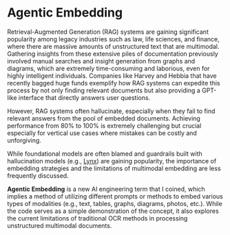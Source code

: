 # Agentic Embedding

Retrieval-Augmented Generation (RAG) systems are gaining significant popularity among legacy industries such as law, life sciences, and finance, where there are massive amounts of unstructured text that are multimodal. Gathering insights from these extensive piles of documentation previously involved manual searches and insight generation from graphs and diagrams, which are extremely time-consuming and laborious, even for highly intelligent individuals. Companies like Harvey and Hebbia that have recently bagged huge funds exemplify how RAG systems can expedite this process by not only finding relevant documents but also providing a GPT-like interface that directly answers user questions.

However, RAG systems often hallucinate, especially when they fail to find relevant answers from the pool of embedded documents. Achieving performance from 80% to 100% is extremely challenging but crucial especially for vertical use cases where mistakes can be costly and unforgiving.

While foundational models are often blamed and guardrails built with hallucination models (e.g., [Lynx](https://www.patronus.ai/blog/lynx-state-of-the-art-open-source-hallucination-detection-model)) are gaining popularity, the importance of embedding strategies and the limitations of multimodal embedding are less frequently discussed.

**Agentic Embedding** is a new AI engineering term that I coined, which implies a method of utilizing different prompts or methods to embed various types of modalities (e.g., text, tables, graphs, diagrams, photos, etc.). While the code serves as a simple demonstration of the concept, it also explores the current limitations of traditional OCR methods in processing unstructured multimodal documents.
